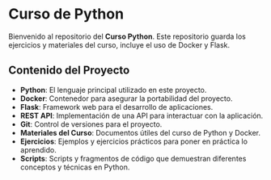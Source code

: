 # Curso de Python

Bienvenido al repositorio del **Curso Python**. Este repositorio guarda los ejercicios y materiales del curso, incluye el uso de Docker y Flask.

## Contenido del Proyecto

- **Python**: El lenguaje principal utilizado en este proyecto.
- **Docker**: Contenedor para asegurar la portabilidad del proyecto.
- **Flask**: Framework web para el desarrollo de aplicaciones.
- **REST API**: Implementación de una API para interactuar con la aplicación.
- **Git**: Control de versiones para el proyecto.
- **Materiales del Curso**: Documentos útiles del curso de Python y Docker.
- **Ejercicios**: Ejemplos y ejercicios prácticos para poner en práctica lo aprendido.
- **Scripts**: Scripts y fragmentos de código que demuestran diferentes conceptos y técnicas en Python.
